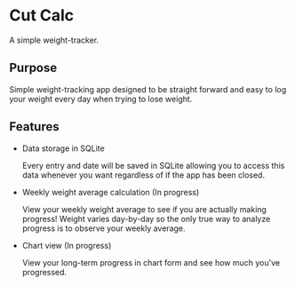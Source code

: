 # Cut Calc
A simple weight-tracker.

## Purpose
Simple weight-tracking app designed to be straight forward and easy to log your weight every day when trying to lose weight.

## Features
- Data storage in SQLite

  
  Every entry and date will be saved in SQLite allowing you to access this data whenever you want regardless of if the app has been closed.
- Weekly weight average calculation (In progress)

  
  View your weekly weight average to see if you are actually making progress! Weight varies day-by-day so the only true way to analyze progress is to observe your weekly average.
- Chart view (In progress)

  
  View your long-term progress in chart form and see how much you've progressed.

